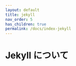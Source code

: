 ```yaml
---
layout: default
title: jekyll
nav_order: 5
has_children: true
permalink: /docs/index-jekyll
---
```


# Jekyll について